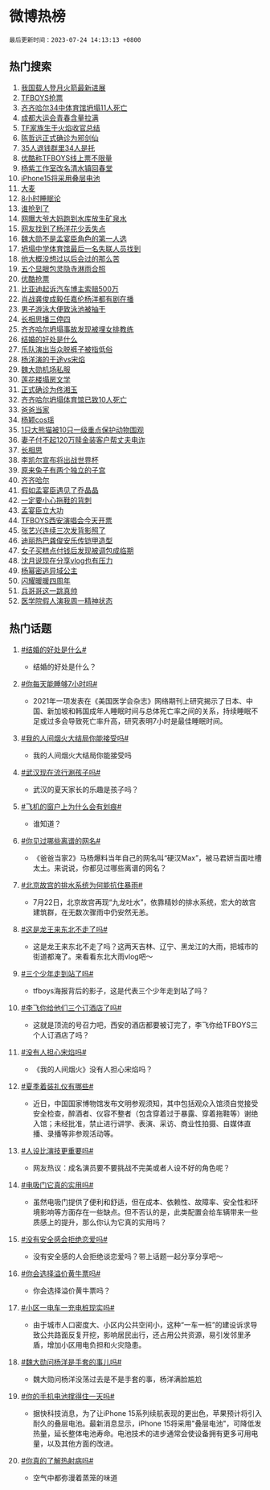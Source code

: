 # 微博热榜

`最后更新时间：2023-07-24 14:13:13 +0800`

## 热门搜索

1. [我国载人登月火箭最新进展](https://m.weibo.cn/search?containerid=100103type%3D1%26t%3D10%26q%3D%23%E6%88%91%E5%9B%BD%E8%BD%BD%E4%BA%BA%E7%99%BB%E6%9C%88%E7%81%AB%E7%AE%AD%E6%9C%80%E6%96%B0%E8%BF%9B%E5%B1%95%23&stream_entry_id=51&isnewpage=1&extparam=seat%3D1%26dgr%3D0%26c_type%3D51%26filter_type%3Drealtimehot%26pos%3D0%26cate%3D10103%26stream_entry_id%3D51%26display_time%3D1690179192%26pre_seqid%3D1690179192107032667117&luicode=10000011&lfid=106003type%253D25%2526t%253D3%2526disable_hot%253D1%2526filter_type%253Drealtimehot)
1. [TFBOYS抢票](https://m.weibo.cn/search?containerid=100103type%3D1%26t%3D10%26q%3DTFBOYS%E6%8A%A2%E7%A5%A8&stream_entry_id=31&isnewpage=1&extparam=seat%3D1%26stream_entry_id%3D31%26filter_type%3Drealtimehot%26pos%3D0%26realpos%3D1%26lcate%3D5001%26c_type%3D31%26q%3DTFBOYS%25E6%258A%25A2%25E7%25A5%25A8%26flag%3D4%26cate%3D5001%26band_rank%3D1%26dgr%3D0%26display_time%3D1690179192%26pre_seqid%3D1690179192107032667117&luicode=10000011&lfid=106003type%253D25%2526t%253D3%2526disable_hot%253D1%2526filter_type%253Drealtimehot)
1. [齐齐哈尔34中体育馆坍塌11人死亡](https://m.weibo.cn/search?containerid=100103type%3D1%26t%3D10%26q%3D%23%E9%BD%90%E9%BD%90%E5%93%88%E5%B0%9434%E4%B8%AD%E4%BD%93%E8%82%B2%E9%A6%86%E5%9D%8D%E5%A1%8C11%E4%BA%BA%E6%AD%BB%E4%BA%A1%23&stream_entry_id=31&isnewpage=1&extparam=seat%3D1%26stream_entry_id%3D31%26filter_type%3Drealtimehot%26pos%3D1%26realpos%3D2%26lcate%3D5001%26c_type%3D31%26q%3D%2523%25E9%25BD%2590%25E9%25BD%2590%25E5%2593%2588%25E5%25B0%259434%25E4%25B8%25AD%25E4%25BD%2593%25E8%2582%25B2%25E9%25A6%2586%25E5%259D%258D%25E5%25A1%258C11%25E4%25BA%25BA%25E6%25AD%25BB%25E4%25BA%25A1%2523%26flag%3D16%26cate%3D5001%26band_rank%3D2%26dgr%3D0%26display_time%3D1690179192%26pre_seqid%3D1690179192107032667117&luicode=10000011&lfid=106003type%253D25%2526t%253D3%2526disable_hot%253D1%2526filter_type%253Drealtimehot)
1. [成都大运会青春含量拉满](https://m.weibo.cn/search?containerid=100103type%3D1%26t%3D10%26q%3D%23%E6%88%90%E9%83%BD%E5%A4%A7%E8%BF%90%E4%BC%9A%E9%9D%92%E6%98%A5%E5%90%AB%E9%87%8F%E6%8B%89%E6%BB%A1%23&stream_entry_id=31&isnewpage=1&extparam=seat%3D1%26stream_entry_id%3D31%26filter_type%3Drealtimehot%26pos%3D2%26realpos%3D3%26lcate%3D5001%26c_type%3D31%26q%3D%2523%25E6%2588%2590%25E9%2583%25BD%25E5%25A4%25A7%25E8%25BF%2590%25E4%25BC%259A%25E9%259D%2592%25E6%2598%25A5%25E5%2590%25AB%25E9%2587%258F%25E6%258B%2589%25E6%25BB%25A1%2523%26flag%3D0%26cate%3D5001%26band_rank%3D3%26dgr%3D0%26display_time%3D1690179192%26pre_seqid%3D1690179192107032667117&luicode=10000011&lfid=106003type%253D25%2526t%253D3%2526disable_hot%253D1%2526filter_type%253Drealtimehot)
1. [TF家族生于火焰收官总结](https://m.weibo.cn/search?containerid=100103type%3D1%26t%3D10%26q%3D%23TF%E5%AE%B6%E6%97%8F%E7%94%9F%E4%BA%8E%E7%81%AB%E7%84%B0%E6%94%B6%E5%AE%98%E6%80%BB%E7%BB%93%23&stream_entry_id=31&isnewpage=1&extparam=seat%3D1%26is_ad_pos%3D1%26stream_entry_id%3D31%26filter_type%3Drealtimehot%26pos%3D3%26lcate%3D5001%26c_type%3D31%26q%3D%2523TF%25E5%25AE%25B6%25E6%2597%258F%25E7%2594%259F%25E4%25BA%258E%25E7%2581%25AB%25E7%2584%25B0%25E6%2594%25B6%25E5%25AE%2598%25E6%2580%25BB%25E7%25BB%2593%2523%26dgr%3D0%26cate%3D5001%26band_rank%3D4%26adid%3D197151%26display_time%3D1690179192%26pre_seqid%3D1690179192107032667117&luicode=10000011&lfid=106003type%253D25%2526t%253D3%2526disable_hot%253D1%2526filter_type%253Drealtimehot)
1. [陈哲远正式确诊为邪剑仙](https://m.weibo.cn/search?containerid=100103type%3D1%26t%3D10%26q%3D%23%E9%99%88%E5%93%B2%E8%BF%9C%E6%AD%A3%E5%BC%8F%E7%A1%AE%E8%AF%8A%E4%B8%BA%E9%82%AA%E5%89%91%E4%BB%99%23&stream_entry_id=31&isnewpage=1&extparam=seat%3D1%26stream_entry_id%3D31%26filter_type%3Drealtimehot%26pos%3D4%26realpos%3D4%26lcate%3D5001%26c_type%3D31%26q%3D%2523%25E9%2599%2588%25E5%2593%25B2%25E8%25BF%259C%25E6%25AD%25A3%25E5%25BC%258F%25E7%25A1%25AE%25E8%25AF%258A%25E4%25B8%25BA%25E9%2582%25AA%25E5%2589%2591%25E4%25BB%2599%2523%26flag%3D1%26cate%3D5001%26band_rank%3D4%26dgr%3D0%26display_time%3D1690179192%26pre_seqid%3D1690179192107032667117&luicode=10000011&lfid=106003type%253D25%2526t%253D3%2526disable_hot%253D1%2526filter_type%253Drealtimehot)
1. [35人退钱群里34人是托](https://m.weibo.cn/search?containerid=100103type%3D1%26t%3D10%26q%3D%2335%E4%BA%BA%E9%80%80%E9%92%B1%E7%BE%A4%E9%87%8C34%E4%BA%BA%E6%98%AF%E6%89%98%23&stream_entry_id=31&isnewpage=1&extparam=seat%3D1%26stream_entry_id%3D31%26filter_type%3Drealtimehot%26pos%3D5%26realpos%3D5%26lcate%3D5001%26c_type%3D31%26q%3D%252335%25E4%25BA%25BA%25E9%2580%2580%25E9%2592%25B1%25E7%25BE%25A4%25E9%2587%258C34%25E4%25BA%25BA%25E6%2598%25AF%25E6%2589%2598%2523%26flag%3D2%26cate%3D5001%26band_rank%3D5%26dgr%3D0%26display_time%3D1690179192%26pre_seqid%3D1690179192107032667117&luicode=10000011&lfid=106003type%253D25%2526t%253D3%2526disable_hot%253D1%2526filter_type%253Drealtimehot)
1. [优酷称TFBOYS线上票不限量](https://m.weibo.cn/search?containerid=100103type%3D1%26t%3D10%26q%3D%23%E4%BC%98%E9%85%B7%E7%A7%B0TFBOYS%E7%BA%BF%E4%B8%8A%E7%A5%A8%E4%B8%8D%E9%99%90%E9%87%8F%23&stream_entry_id=31&isnewpage=1&extparam=seat%3D1%26stream_entry_id%3D31%26filter_type%3Drealtimehot%26pos%3D6%26realpos%3D6%26lcate%3D5001%26c_type%3D31%26q%3D%2523%25E4%25BC%2598%25E9%2585%25B7%25E7%25A7%25B0TFBOYS%25E7%25BA%25BF%25E4%25B8%258A%25E7%25A5%25A8%25E4%25B8%258D%25E9%2599%2590%25E9%2587%258F%2523%26flag%3D2%26cate%3D5001%26band_rank%3D6%26dgr%3D0%26display_time%3D1690179192%26pre_seqid%3D1690179192107032667117&luicode=10000011&lfid=106003type%253D25%2526t%253D3%2526disable_hot%253D1%2526filter_type%253Drealtimehot)
1. [杨紫工作室改名清水镇回春堂](https://m.weibo.cn/search?containerid=100103type%3D1%26t%3D10%26q%3D%23%E6%9D%A8%E7%B4%AB%E5%B7%A5%E4%BD%9C%E5%AE%A4%E6%94%B9%E5%90%8D%E6%B8%85%E6%B0%B4%E9%95%87%E5%9B%9E%E6%98%A5%E5%A0%82%23&stream_entry_id=31&isnewpage=1&extparam=seat%3D1%26stream_entry_id%3D31%26filter_type%3Drealtimehot%26pos%3D7%26realpos%3D7%26lcate%3D5001%26c_type%3D31%26q%3D%2523%25E6%259D%25A8%25E7%25B4%25AB%25E5%25B7%25A5%25E4%25BD%259C%25E5%25AE%25A4%25E6%2594%25B9%25E5%2590%258D%25E6%25B8%2585%25E6%25B0%25B4%25E9%2595%2587%25E5%259B%259E%25E6%2598%25A5%25E5%25A0%2582%2523%26flag%3D0%26cate%3D5001%26band_rank%3D7%26dgr%3D0%26display_time%3D1690179192%26pre_seqid%3D1690179192107032667117&luicode=10000011&lfid=106003type%253D25%2526t%253D3%2526disable_hot%253D1%2526filter_type%253Drealtimehot)
1. [iPhone15将采用叠层电池](https://m.weibo.cn/search?containerid=100103type%3D1%26t%3D10%26q%3D%23iPhone15%E5%B0%86%E9%87%87%E7%94%A8%E5%8F%A0%E5%B1%82%E7%94%B5%E6%B1%A0%23&stream_entry_id=31&isnewpage=1&extparam=seat%3D1%26stream_entry_id%3D31%26filter_type%3Drealtimehot%26pos%3D8%26realpos%3D8%26lcate%3D5001%26c_type%3D31%26q%3D%2523iPhone15%25E5%25B0%2586%25E9%2587%2587%25E7%2594%25A8%25E5%258F%25A0%25E5%25B1%2582%25E7%2594%25B5%25E6%25B1%25A0%2523%26flag%3D1%26cate%3D5001%26band_rank%3D8%26dgr%3D0%26display_time%3D1690179192%26pre_seqid%3D1690179192107032667117&luicode=10000011&lfid=106003type%253D25%2526t%253D3%2526disable_hot%253D1%2526filter_type%253Drealtimehot)
1. [大麦](https://m.weibo.cn/search?containerid=100103type%3D1%26t%3D10%26q%3D%E5%A4%A7%E9%BA%A6&stream_entry_id=31&isnewpage=1&extparam=seat%3D1%26stream_entry_id%3D31%26filter_type%3Drealtimehot%26pos%3D9%26realpos%3D9%26lcate%3D5001%26c_type%3D31%26q%3D%25E5%25A4%25A7%25E9%25BA%25A6%26flag%3D1%26cate%3D5001%26band_rank%3D9%26dgr%3D0%26display_time%3D1690179192%26pre_seqid%3D1690179192107032667117&luicode=10000011&lfid=106003type%253D25%2526t%253D3%2526disable_hot%253D1%2526filter_type%253Drealtimehot)
1. [8小时睡眠论](https://m.weibo.cn/search?containerid=100103type%3D1%26t%3D10%26q%3D8%E5%B0%8F%E6%97%B6%E7%9D%A1%E7%9C%A0%E8%AE%BA&stream_entry_id=31&isnewpage=1&extparam=seat%3D1%26stream_entry_id%3D31%26filter_type%3Drealtimehot%26pos%3D10%26realpos%3D10%26lcate%3D5001%26c_type%3D31%26q%3D8%25E5%25B0%258F%25E6%2597%25B6%25E7%259D%25A1%25E7%259C%25A0%25E8%25AE%25BA%26flag%3D0%26cate%3D5001%26band_rank%3D10%26dgr%3D0%26display_time%3D1690179192%26pre_seqid%3D1690179192107032667117&luicode=10000011&lfid=106003type%253D25%2526t%253D3%2526disable_hot%253D1%2526filter_type%253Drealtimehot)
1. [谁抢到了](https://m.weibo.cn/search?containerid=100103type%3D1%26t%3D10%26q%3D%E8%B0%81%E6%8A%A2%E5%88%B0%E4%BA%86&stream_entry_id=31&isnewpage=1&extparam=seat%3D1%26stream_entry_id%3D31%26filter_type%3Drealtimehot%26pos%3D11%26realpos%3D11%26lcate%3D5001%26c_type%3D31%26q%3D%25E8%25B0%2581%25E6%258A%25A2%25E5%2588%25B0%25E4%25BA%2586%26flag%3D1%26cate%3D5001%26band_rank%3D11%26dgr%3D0%26display_time%3D1690179192%26pre_seqid%3D1690179192107032667117&luicode=10000011&lfid=106003type%253D25%2526t%253D3%2526disable_hot%253D1%2526filter_type%253Drealtimehot)
1. [网曝大爷大妈跑到水库放生矿泉水](https://m.weibo.cn/search?containerid=100103type%3D1%26t%3D10%26q%3D%23%E7%BD%91%E6%9B%9D%E5%A4%A7%E7%88%B7%E5%A4%A7%E5%A6%88%E8%B7%91%E5%88%B0%E6%B0%B4%E5%BA%93%E6%94%BE%E7%94%9F%E7%9F%BF%E6%B3%89%E6%B0%B4%23&stream_entry_id=31&isnewpage=1&extparam=seat%3D1%26stream_entry_id%3D31%26filter_type%3Drealtimehot%26pos%3D12%26realpos%3D12%26lcate%3D5001%26c_type%3D31%26q%3D%2523%25E7%25BD%2591%25E6%259B%259D%25E5%25A4%25A7%25E7%2588%25B7%25E5%25A4%25A7%25E5%25A6%2588%25E8%25B7%2591%25E5%2588%25B0%25E6%25B0%25B4%25E5%25BA%2593%25E6%2594%25BE%25E7%2594%259F%25E7%259F%25BF%25E6%25B3%2589%25E6%25B0%25B4%2523%26flag%3D2%26cate%3D5001%26band_rank%3D12%26dgr%3D0%26display_time%3D1690179192%26pre_seqid%3D1690179192107032667117&luicode=10000011&lfid=106003type%253D25%2526t%253D3%2526disable_hot%253D1%2526filter_type%253Drealtimehot)
1. [网友找到了杨洋花少丢失点](https://m.weibo.cn/search?containerid=100103type%3D1%26t%3D10%26q%3D%23%E7%BD%91%E5%8F%8B%E6%89%BE%E5%88%B0%E4%BA%86%E6%9D%A8%E6%B4%8B%E8%8A%B1%E5%B0%91%E4%B8%A2%E5%A4%B1%E7%82%B9%23&stream_entry_id=31&isnewpage=1&extparam=seat%3D1%26stream_entry_id%3D31%26filter_type%3Drealtimehot%26pos%3D13%26realpos%3D13%26lcate%3D5001%26c_type%3D31%26q%3D%2523%25E7%25BD%2591%25E5%258F%258B%25E6%2589%25BE%25E5%2588%25B0%25E4%25BA%2586%25E6%259D%25A8%25E6%25B4%258B%25E8%258A%25B1%25E5%25B0%2591%25E4%25B8%25A2%25E5%25A4%25B1%25E7%2582%25B9%2523%26flag%3D1%26cate%3D5001%26band_rank%3D13%26dgr%3D0%26display_time%3D1690179192%26pre_seqid%3D1690179192107032667117&luicode=10000011&lfid=106003type%253D25%2526t%253D3%2526disable_hot%253D1%2526filter_type%253Drealtimehot)
1. [魏大勋不是孟宴臣角色的第一人选](https://m.weibo.cn/search?containerid=100103type%3D1%26t%3D10%26q%3D%23%E9%AD%8F%E5%A4%A7%E5%8B%8B%E4%B8%8D%E6%98%AF%E5%AD%9F%E5%AE%B4%E8%87%A3%E8%A7%92%E8%89%B2%E7%9A%84%E7%AC%AC%E4%B8%80%E4%BA%BA%E9%80%89%23&stream_entry_id=31&isnewpage=1&extparam=seat%3D1%26stream_entry_id%3D31%26filter_type%3Drealtimehot%26pos%3D14%26realpos%3D14%26lcate%3D5001%26c_type%3D31%26q%3D%2523%25E9%25AD%258F%25E5%25A4%25A7%25E5%258B%258B%25E4%25B8%258D%25E6%2598%25AF%25E5%25AD%259F%25E5%25AE%25B4%25E8%2587%25A3%25E8%25A7%2592%25E8%2589%25B2%25E7%259A%2584%25E7%25AC%25AC%25E4%25B8%2580%25E4%25BA%25BA%25E9%2580%2589%2523%26flag%3D0%26cate%3D5001%26band_rank%3D14%26dgr%3D0%26display_time%3D1690179192%26pre_seqid%3D1690179192107032667117&luicode=10000011&lfid=106003type%253D25%2526t%253D3%2526disable_hot%253D1%2526filter_type%253Drealtimehot)
1. [坍塌中学体育馆最后一名失联人员找到](https://m.weibo.cn/search?containerid=100103type%3D1%26t%3D10%26q%3D%23%E5%9D%8D%E5%A1%8C%E4%B8%AD%E5%AD%A6%E4%BD%93%E8%82%B2%E9%A6%86%E6%9C%80%E5%90%8E%E4%B8%80%E5%90%8D%E5%A4%B1%E8%81%94%E4%BA%BA%E5%91%98%E6%89%BE%E5%88%B0%23&stream_entry_id=31&isnewpage=1&extparam=seat%3D1%26stream_entry_id%3D31%26filter_type%3Drealtimehot%26pos%3D15%26realpos%3D15%26lcate%3D5001%26c_type%3D31%26q%3D%2523%25E5%259D%258D%25E5%25A1%258C%25E4%25B8%25AD%25E5%25AD%25A6%25E4%25BD%2593%25E8%2582%25B2%25E9%25A6%2586%25E6%259C%2580%25E5%2590%258E%25E4%25B8%2580%25E5%2590%258D%25E5%25A4%25B1%25E8%2581%2594%25E4%25BA%25BA%25E5%2591%2598%25E6%2589%25BE%25E5%2588%25B0%2523%26flag%3D0%26cate%3D5001%26band_rank%3D15%26dgr%3D0%26display_time%3D1690179192%26pre_seqid%3D1690179192107032667117&luicode=10000011&lfid=106003type%253D25%2526t%253D3%2526disable_hot%253D1%2526filter_type%253Drealtimehot)
1. [他大概没想过以后会过的那么苦](https://m.weibo.cn/search?containerid=100103type%3D1%26t%3D10%26q%3D%E4%BB%96%E5%A4%A7%E6%A6%82%E6%B2%A1%E6%83%B3%E8%BF%87%E4%BB%A5%E5%90%8E%E4%BC%9A%E8%BF%87%E7%9A%84%E9%82%A3%E4%B9%88%E8%8B%A6&stream_entry_id=31&isnewpage=1&extparam=seat%3D1%26stream_entry_id%3D31%26filter_type%3Drealtimehot%26pos%3D16%26realpos%3D16%26lcate%3D5001%26c_type%3D31%26q%3D%25E4%25BB%2596%25E5%25A4%25A7%25E6%25A6%2582%25E6%25B2%25A1%25E6%2583%25B3%25E8%25BF%2587%25E4%25BB%25A5%25E5%2590%258E%25E4%25BC%259A%25E8%25BF%2587%25E7%259A%2584%25E9%2582%25A3%25E4%25B9%2588%25E8%258B%25A6%26flag%3D0%26cate%3D5001%26band_rank%3D16%26dgr%3D0%26display_time%3D1690179192%26pre_seqid%3D1690179192107032667117&luicode=10000011&lfid=106003type%253D25%2526t%253D3%2526disable_hot%253D1%2526filter_type%253Drealtimehot)
1. [五个显眼包灵隐寺淋雨合照](https://m.weibo.cn/search?containerid=100103type%3D1%26t%3D10%26q%3D%23%E4%BA%94%E4%B8%AA%E6%98%BE%E7%9C%BC%E5%8C%85%E7%81%B5%E9%9A%90%E5%AF%BA%E6%B7%8B%E9%9B%A8%E5%90%88%E7%85%A7%23&stream_entry_id=31&isnewpage=1&extparam=seat%3D1%26stream_entry_id%3D31%26filter_type%3Drealtimehot%26pos%3D17%26realpos%3D17%26lcate%3D5001%26c_type%3D31%26q%3D%2523%25E4%25BA%2594%25E4%25B8%25AA%25E6%2598%25BE%25E7%259C%25BC%25E5%258C%2585%25E7%2581%25B5%25E9%259A%2590%25E5%25AF%25BA%25E6%25B7%258B%25E9%259B%25A8%25E5%2590%2588%25E7%2585%25A7%2523%26flag%3D32768%26cate%3D5001%26band_rank%3D17%26dgr%3D0%26display_time%3D1690179192%26pre_seqid%3D1690179192107032667117&luicode=10000011&lfid=106003type%253D25%2526t%253D3%2526disable_hot%253D1%2526filter_type%253Drealtimehot)
1. [优酷抢票](https://m.weibo.cn/search?containerid=100103type%3D1%26t%3D10%26q%3D%E4%BC%98%E9%85%B7%E6%8A%A2%E7%A5%A8&stream_entry_id=31&isnewpage=1&extparam=seat%3D1%26stream_entry_id%3D31%26filter_type%3Drealtimehot%26pos%3D18%26realpos%3D18%26lcate%3D5001%26c_type%3D31%26q%3D%25E4%25BC%2598%25E9%2585%25B7%25E6%258A%25A2%25E7%25A5%25A8%26flag%3D0%26cate%3D5001%26band_rank%3D18%26dgr%3D0%26display_time%3D1690179192%26pre_seqid%3D1690179192107032667117&luicode=10000011&lfid=106003type%253D25%2526t%253D3%2526disable_hot%253D1%2526filter_type%253Drealtimehot)
1. [比亚迪起诉汽车博主索赔500万](https://m.weibo.cn/search?containerid=100103type%3D1%26t%3D10%26q%3D%23%E6%AF%94%E4%BA%9A%E8%BF%AA%E8%B5%B7%E8%AF%89%E6%B1%BD%E8%BD%A6%E5%8D%9A%E4%B8%BB%E7%B4%A2%E8%B5%94500%E4%B8%87%23&stream_entry_id=31&isnewpage=1&extparam=seat%3D1%26stream_entry_id%3D31%26filter_type%3Drealtimehot%26pos%3D19%26realpos%3D19%26lcate%3D5001%26c_type%3D31%26q%3D%2523%25E6%25AF%2594%25E4%25BA%259A%25E8%25BF%25AA%25E8%25B5%25B7%25E8%25AF%2589%25E6%25B1%25BD%25E8%25BD%25A6%25E5%258D%259A%25E4%25B8%25BB%25E7%25B4%25A2%25E8%25B5%2594500%25E4%25B8%2587%2523%26flag%3D1%26cate%3D5001%26band_rank%3D19%26dgr%3D0%26display_time%3D1690179192%26pre_seqid%3D1690179192107032667117&luicode=10000011&lfid=106003type%253D25%2526t%253D3%2526disable_hot%253D1%2526filter_type%253Drealtimehot)
1. [肖战龚俊成毅任嘉伦杨洋都有剧在播](https://m.weibo.cn/search?containerid=100103type%3D1%26t%3D10%26q%3D%23%E8%82%96%E6%88%98%E9%BE%9A%E4%BF%8A%E6%88%90%E6%AF%85%E4%BB%BB%E5%98%89%E4%BC%A6%E6%9D%A8%E6%B4%8B%E9%83%BD%E6%9C%89%E5%89%A7%E5%9C%A8%E6%92%AD%23&stream_entry_id=31&isnewpage=1&extparam=seat%3D1%26stream_entry_id%3D31%26filter_type%3Drealtimehot%26pos%3D20%26realpos%3D20%26lcate%3D5001%26c_type%3D31%26q%3D%2523%25E8%2582%2596%25E6%2588%2598%25E9%25BE%259A%25E4%25BF%258A%25E6%2588%2590%25E6%25AF%2585%25E4%25BB%25BB%25E5%2598%2589%25E4%25BC%25A6%25E6%259D%25A8%25E6%25B4%258B%25E9%2583%25BD%25E6%259C%2589%25E5%2589%25A7%25E5%259C%25A8%25E6%2592%25AD%2523%26flag%3D1%26cate%3D5001%26band_rank%3D20%26dgr%3D0%26display_time%3D1690179192%26pre_seqid%3D1690179192107032667117&luicode=10000011&lfid=106003type%253D25%2526t%253D3%2526disable_hot%253D1%2526filter_type%253Drealtimehot)
1. [男子游泳大便致泳池被抽干](https://m.weibo.cn/search?containerid=100103type%3D1%26t%3D10%26q%3D%23%E7%94%B7%E5%AD%90%E6%B8%B8%E6%B3%B3%E5%A4%A7%E4%BE%BF%E8%87%B4%E6%B3%B3%E6%B1%A0%E8%A2%AB%E6%8A%BD%E5%B9%B2%23&stream_entry_id=31&isnewpage=1&extparam=seat%3D1%26stream_entry_id%3D31%26filter_type%3Drealtimehot%26pos%3D21%26realpos%3D21%26lcate%3D5001%26c_type%3D31%26q%3D%2523%25E7%2594%25B7%25E5%25AD%2590%25E6%25B8%25B8%25E6%25B3%25B3%25E5%25A4%25A7%25E4%25BE%25BF%25E8%2587%25B4%25E6%25B3%25B3%25E6%25B1%25A0%25E8%25A2%25AB%25E6%258A%25BD%25E5%25B9%25B2%2523%26flag%3D1%26cate%3D5001%26band_rank%3D21%26dgr%3D0%26display_time%3D1690179192%26pre_seqid%3D1690179192107032667117&luicode=10000011&lfid=106003type%253D25%2526t%253D3%2526disable_hot%253D1%2526filter_type%253Drealtimehot)
1. [长相思播三停四](https://m.weibo.cn/search?containerid=100103type%3D1%26t%3D10%26q%3D%23%E9%95%BF%E7%9B%B8%E6%80%9D%E6%92%AD%E4%B8%89%E5%81%9C%E5%9B%9B%23&stream_entry_id=31&isnewpage=1&extparam=seat%3D1%26stream_entry_id%3D31%26filter_type%3Drealtimehot%26pos%3D22%26realpos%3D22%26lcate%3D5001%26c_type%3D31%26q%3D%2523%25E9%2595%25BF%25E7%259B%25B8%25E6%2580%259D%25E6%2592%25AD%25E4%25B8%2589%25E5%2581%259C%25E5%259B%259B%2523%26flag%3D1%26cate%3D5001%26band_rank%3D22%26dgr%3D0%26display_time%3D1690179192%26pre_seqid%3D1690179192107032667117&luicode=10000011&lfid=106003type%253D25%2526t%253D3%2526disable_hot%253D1%2526filter_type%253Drealtimehot)
1. [齐齐哈尔坍塌事故发现被埋女排教练](https://m.weibo.cn/search?containerid=100103type%3D1%26t%3D10%26q%3D%23%E9%BD%90%E9%BD%90%E5%93%88%E5%B0%94%E5%9D%8D%E5%A1%8C%E4%BA%8B%E6%95%85%E5%8F%91%E7%8E%B0%E8%A2%AB%E5%9F%8B%E5%A5%B3%E6%8E%92%E6%95%99%E7%BB%83%23&stream_entry_id=31&isnewpage=1&extparam=seat%3D1%26stream_entry_id%3D31%26filter_type%3Drealtimehot%26pos%3D23%26realpos%3D23%26lcate%3D5001%26c_type%3D31%26q%3D%2523%25E9%25BD%2590%25E9%25BD%2590%25E5%2593%2588%25E5%25B0%2594%25E5%259D%258D%25E5%25A1%258C%25E4%25BA%258B%25E6%2595%2585%25E5%258F%2591%25E7%258E%25B0%25E8%25A2%25AB%25E5%259F%258B%25E5%25A5%25B3%25E6%258E%2592%25E6%2595%2599%25E7%25BB%2583%2523%26flag%3D0%26cate%3D5001%26band_rank%3D23%26dgr%3D0%26display_time%3D1690179192%26pre_seqid%3D1690179192107032667117&luicode=10000011&lfid=106003type%253D25%2526t%253D3%2526disable_hot%253D1%2526filter_type%253Drealtimehot)
1. [结婚的好处是什么](https://m.weibo.cn/search?containerid=100103type%3D1%26t%3D10%26q%3D%23%E7%BB%93%E5%A9%9A%E7%9A%84%E5%A5%BD%E5%A4%84%E6%98%AF%E4%BB%80%E4%B9%88%23&stream_entry_id=31&isnewpage=1&extparam=seat%3D1%26stream_entry_id%3D31%26filter_type%3Drealtimehot%26pos%3D24%26realpos%3D24%26lcate%3D5001%26c_type%3D31%26q%3D%2523%25E7%25BB%2593%25E5%25A9%259A%25E7%259A%2584%25E5%25A5%25BD%25E5%25A4%2584%25E6%2598%25AF%25E4%25BB%2580%25E4%25B9%2588%2523%26flag%3D1%26cate%3D5001%26band_rank%3D24%26dgr%3D0%26display_time%3D1690179192%26pre_seqid%3D1690179192107032667117&luicode=10000011&lfid=106003type%253D25%2526t%253D3%2526disable_hot%253D1%2526filter_type%253Drealtimehot)
1. [乐队演出当众脱裤子被指低俗](https://m.weibo.cn/search?containerid=100103type%3D1%26t%3D10%26q%3D%23%E4%B9%90%E9%98%9F%E6%BC%94%E5%87%BA%E5%BD%93%E4%BC%97%E8%84%B1%E8%A3%A4%E5%AD%90%E8%A2%AB%E6%8C%87%E4%BD%8E%E4%BF%97%23&stream_entry_id=31&isnewpage=1&extparam=seat%3D1%26stream_entry_id%3D31%26filter_type%3Drealtimehot%26pos%3D25%26realpos%3D25%26lcate%3D5001%26c_type%3D31%26q%3D%2523%25E4%25B9%2590%25E9%2598%259F%25E6%25BC%2594%25E5%2587%25BA%25E5%25BD%2593%25E4%25BC%2597%25E8%2584%25B1%25E8%25A3%25A4%25E5%25AD%2590%25E8%25A2%25AB%25E6%258C%2587%25E4%25BD%258E%25E4%25BF%2597%2523%26flag%3D1%26cate%3D5001%26band_rank%3D25%26dgr%3D0%26display_time%3D1690179192%26pre_seqid%3D1690179192107032667117&luicode=10000011&lfid=106003type%253D25%2526t%253D3%2526disable_hot%253D1%2526filter_type%253Drealtimehot)
1. [杨洋演的于途vs宋焰](https://m.weibo.cn/search?containerid=100103type%3D1%26t%3D10%26q%3D%23%E6%9D%A8%E6%B4%8B%E6%BC%94%E7%9A%84%E4%BA%8E%E9%80%94vs%E5%AE%8B%E7%84%B0%23&stream_entry_id=31&isnewpage=1&extparam=seat%3D1%26stream_entry_id%3D31%26filter_type%3Drealtimehot%26pos%3D26%26realpos%3D26%26lcate%3D5001%26c_type%3D31%26q%3D%2523%25E6%259D%25A8%25E6%25B4%258B%25E6%25BC%2594%25E7%259A%2584%25E4%25BA%258E%25E9%2580%2594vs%25E5%25AE%258B%25E7%2584%25B0%2523%26flag%3D0%26cate%3D5001%26band_rank%3D26%26dgr%3D0%26display_time%3D1690179192%26pre_seqid%3D1690179192107032667117&luicode=10000011&lfid=106003type%253D25%2526t%253D3%2526disable_hot%253D1%2526filter_type%253Drealtimehot)
1. [魏大勋机场私服](https://m.weibo.cn/search?containerid=100103type%3D1%26t%3D10%26q%3D%23%E9%AD%8F%E5%A4%A7%E5%8B%8B%E6%9C%BA%E5%9C%BA%E7%A7%81%E6%9C%8D%23&stream_entry_id=31&isnewpage=1&extparam=seat%3D1%26stream_entry_id%3D31%26filter_type%3Drealtimehot%26pos%3D27%26realpos%3D27%26lcate%3D5001%26c_type%3D31%26q%3D%2523%25E9%25AD%258F%25E5%25A4%25A7%25E5%258B%258B%25E6%259C%25BA%25E5%259C%25BA%25E7%25A7%2581%25E6%259C%258D%2523%26flag%3D1%26cate%3D5001%26band_rank%3D27%26dgr%3D0%26display_time%3D1690179192%26pre_seqid%3D1690179192107032667117&luicode=10000011&lfid=106003type%253D25%2526t%253D3%2526disable_hot%253D1%2526filter_type%253Drealtimehot)
1. [莲花楼塌房文学](https://m.weibo.cn/search?containerid=100103type%3D1%26t%3D10%26q%3D%23%E8%8E%B2%E8%8A%B1%E6%A5%BC%E5%A1%8C%E6%88%BF%E6%96%87%E5%AD%A6%23&stream_entry_id=31&isnewpage=1&extparam=seat%3D1%26stream_entry_id%3D31%26filter_type%3Drealtimehot%26pos%3D28%26realpos%3D28%26lcate%3D5001%26c_type%3D31%26q%3D%2523%25E8%258E%25B2%25E8%258A%25B1%25E6%25A5%25BC%25E5%25A1%258C%25E6%2588%25BF%25E6%2596%2587%25E5%25AD%25A6%2523%26flag%3D0%26cate%3D5001%26band_rank%3D28%26dgr%3D0%26display_time%3D1690179192%26pre_seqid%3D1690179192107032667117&luicode=10000011&lfid=106003type%253D25%2526t%253D3%2526disable_hot%253D1%2526filter_type%253Drealtimehot)
1. [正式确诊为佟湘玉](https://m.weibo.cn/search?containerid=100103type%3D1%26t%3D10%26q%3D%23%E6%AD%A3%E5%BC%8F%E7%A1%AE%E8%AF%8A%E4%B8%BA%E4%BD%9F%E6%B9%98%E7%8E%89%23&stream_entry_id=31&isnewpage=1&extparam=seat%3D1%26stream_entry_id%3D31%26filter_type%3Drealtimehot%26pos%3D29%26realpos%3D29%26lcate%3D5001%26c_type%3D31%26q%3D%2523%25E6%25AD%25A3%25E5%25BC%258F%25E7%25A1%25AE%25E8%25AF%258A%25E4%25B8%25BA%25E4%25BD%259F%25E6%25B9%2598%25E7%258E%2589%2523%26flag%3D0%26cate%3D5001%26band_rank%3D29%26dgr%3D0%26display_time%3D1690179192%26pre_seqid%3D1690179192107032667117&luicode=10000011&lfid=106003type%253D25%2526t%253D3%2526disable_hot%253D1%2526filter_type%253Drealtimehot)
1. [齐齐哈尔坍塌体育馆已致10人死亡](https://m.weibo.cn/search?containerid=100103type%3D1%26t%3D10%26q%3D%23%E9%BD%90%E9%BD%90%E5%93%88%E5%B0%94%E5%9D%8D%E5%A1%8C%E4%BD%93%E8%82%B2%E9%A6%86%E5%B7%B2%E8%87%B410%E4%BA%BA%E6%AD%BB%E4%BA%A1%23&stream_entry_id=31&isnewpage=1&extparam=seat%3D1%26stream_entry_id%3D31%26filter_type%3Drealtimehot%26pos%3D30%26realpos%3D30%26lcate%3D5001%26c_type%3D31%26q%3D%2523%25E9%25BD%2590%25E9%25BD%2590%25E5%2593%2588%25E5%25B0%2594%25E5%259D%258D%25E5%25A1%258C%25E4%25BD%2593%25E8%2582%25B2%25E9%25A6%2586%25E5%25B7%25B2%25E8%2587%25B410%25E4%25BA%25BA%25E6%25AD%25BB%25E4%25BA%25A1%2523%26flag%3D0%26cate%3D5001%26band_rank%3D30%26dgr%3D0%26display_time%3D1690179192%26pre_seqid%3D1690179192107032667117&luicode=10000011&lfid=106003type%253D25%2526t%253D3%2526disable_hot%253D1%2526filter_type%253Drealtimehot)
1. [爸爸当家](https://m.weibo.cn/search?containerid=100103type%3D1%26t%3D10%26q%3D%E7%88%B8%E7%88%B8%E5%BD%93%E5%AE%B6&stream_entry_id=31&isnewpage=1&extparam=seat%3D1%26stream_entry_id%3D31%26filter_type%3Drealtimehot%26pos%3D31%26realpos%3D31%26lcate%3D5001%26c_type%3D31%26q%3D%25E7%2588%25B8%25E7%2588%25B8%25E5%25BD%2593%25E5%25AE%25B6%26flag%3D1%26cate%3D5001%26band_rank%3D31%26dgr%3D0%26display_time%3D1690179192%26pre_seqid%3D1690179192107032667117&luicode=10000011&lfid=106003type%253D25%2526t%253D3%2526disable_hot%253D1%2526filter_type%253Drealtimehot)
1. [杨颖cos瑶](https://m.weibo.cn/search?containerid=100103type%3D1%26t%3D10%26q%3D%23%E6%9D%A8%E9%A2%96cos%E7%91%B6%23&stream_entry_id=31&isnewpage=1&extparam=seat%3D1%26stream_entry_id%3D31%26filter_type%3Drealtimehot%26pos%3D32%26realpos%3D32%26lcate%3D5001%26c_type%3D31%26q%3D%2523%25E6%259D%25A8%25E9%25A2%2596cos%25E7%2591%25B6%2523%26flag%3D1%26cate%3D5001%26band_rank%3D32%26dgr%3D0%26display_time%3D1690179192%26pre_seqid%3D1690179192107032667117&luicode=10000011&lfid=106003type%253D25%2526t%253D3%2526disable_hot%253D1%2526filter_type%253Drealtimehot)
1. [1只大熊猫被10只一级重点保护动物围观](https://m.weibo.cn/search?containerid=100103type%3D1%26t%3D10%26q%3D%231%E5%8F%AA%E5%A4%A7%E7%86%8A%E7%8C%AB%E8%A2%AB10%E5%8F%AA%E4%B8%80%E7%BA%A7%E9%87%8D%E7%82%B9%E4%BF%9D%E6%8A%A4%E5%8A%A8%E7%89%A9%E5%9B%B4%E8%A7%82%23&stream_entry_id=31&isnewpage=1&extparam=seat%3D1%26stream_entry_id%3D31%26filter_type%3Drealtimehot%26pos%3D33%26realpos%3D33%26lcate%3D5001%26c_type%3D31%26q%3D%25231%25E5%258F%25AA%25E5%25A4%25A7%25E7%2586%258A%25E7%258C%25AB%25E8%25A2%25AB10%25E5%258F%25AA%25E4%25B8%2580%25E7%25BA%25A7%25E9%2587%258D%25E7%2582%25B9%25E4%25BF%259D%25E6%258A%25A4%25E5%258A%25A8%25E7%2589%25A9%25E5%259B%25B4%25E8%25A7%2582%2523%26flag%3D1%26cate%3D5001%26band_rank%3D33%26dgr%3D0%26display_time%3D1690179192%26pre_seqid%3D1690179192107032667117&luicode=10000011&lfid=106003type%253D25%2526t%253D3%2526disable_hot%253D1%2526filter_type%253Drealtimehot)
1. [妻子付不起120万赎金装客户帮丈夫电诈](https://m.weibo.cn/search?containerid=100103type%3D1%26t%3D10%26q%3D%23%E5%A6%BB%E5%AD%90%E4%BB%98%E4%B8%8D%E8%B5%B7120%E4%B8%87%E8%B5%8E%E9%87%91%E8%A3%85%E5%AE%A2%E6%88%B7%E5%B8%AE%E4%B8%88%E5%A4%AB%E7%94%B5%E8%AF%88%23&stream_entry_id=31&isnewpage=1&extparam=seat%3D1%26stream_entry_id%3D31%26filter_type%3Drealtimehot%26pos%3D34%26realpos%3D34%26lcate%3D5001%26c_type%3D31%26q%3D%2523%25E5%25A6%25BB%25E5%25AD%2590%25E4%25BB%2598%25E4%25B8%258D%25E8%25B5%25B7120%25E4%25B8%2587%25E8%25B5%258E%25E9%2587%2591%25E8%25A3%2585%25E5%25AE%25A2%25E6%2588%25B7%25E5%25B8%25AE%25E4%25B8%2588%25E5%25A4%25AB%25E7%2594%25B5%25E8%25AF%2588%2523%26flag%3D0%26cate%3D5001%26band_rank%3D34%26dgr%3D0%26display_time%3D1690179192%26pre_seqid%3D1690179192107032667117&luicode=10000011&lfid=106003type%253D25%2526t%253D3%2526disable_hot%253D1%2526filter_type%253Drealtimehot)
1. [长相思](https://m.weibo.cn/search?containerid=100103type%3D1%26t%3D10%26q%3D%E9%95%BF%E7%9B%B8%E6%80%9D&stream_entry_id=31&isnewpage=1&extparam=seat%3D1%26stream_entry_id%3D31%26filter_type%3Drealtimehot%26pos%3D35%26realpos%3D35%26lcate%3D5001%26c_type%3D31%26q%3D%25E9%2595%25BF%25E7%259B%25B8%25E6%2580%259D%26flag%3D1%26cate%3D5001%26band_rank%3D35%26dgr%3D0%26display_time%3D1690179192%26pre_seqid%3D1690179192107032667117&luicode=10000011&lfid=106003type%253D25%2526t%253D3%2526disable_hot%253D1%2526filter_type%253Drealtimehot)
1. [李凯尔宣布将出战世界杯](https://m.weibo.cn/search?containerid=100103type%3D1%26t%3D10%26q%3D%23%E6%9D%8E%E5%87%AF%E5%B0%94%E5%AE%A3%E5%B8%83%E5%B0%86%E5%87%BA%E6%88%98%E4%B8%96%E7%95%8C%E6%9D%AF%23&stream_entry_id=31&isnewpage=1&extparam=seat%3D1%26stream_entry_id%3D31%26filter_type%3Drealtimehot%26pos%3D36%26realpos%3D36%26lcate%3D5001%26c_type%3D31%26q%3D%2523%25E6%259D%258E%25E5%2587%25AF%25E5%25B0%2594%25E5%25AE%25A3%25E5%25B8%2583%25E5%25B0%2586%25E5%2587%25BA%25E6%2588%2598%25E4%25B8%2596%25E7%2595%258C%25E6%259D%25AF%2523%26flag%3D1%26cate%3D5001%26band_rank%3D36%26dgr%3D0%26display_time%3D1690179192%26pre_seqid%3D1690179192107032667117&luicode=10000011&lfid=106003type%253D25%2526t%253D3%2526disable_hot%253D1%2526filter_type%253Drealtimehot)
1. [原来兔子有两个独立的子宫](https://m.weibo.cn/search?containerid=100103type%3D1%26t%3D10%26q%3D%23%E5%8E%9F%E6%9D%A5%E5%85%94%E5%AD%90%E6%9C%89%E4%B8%A4%E4%B8%AA%E7%8B%AC%E7%AB%8B%E7%9A%84%E5%AD%90%E5%AE%AB%23&stream_entry_id=31&isnewpage=1&extparam=seat%3D1%26stream_entry_id%3D31%26filter_type%3Drealtimehot%26pos%3D37%26realpos%3D37%26lcate%3D5001%26c_type%3D31%26q%3D%2523%25E5%258E%259F%25E6%259D%25A5%25E5%2585%2594%25E5%25AD%2590%25E6%259C%2589%25E4%25B8%25A4%25E4%25B8%25AA%25E7%258B%25AC%25E7%25AB%258B%25E7%259A%2584%25E5%25AD%2590%25E5%25AE%25AB%2523%26flag%3D1%26cate%3D5001%26band_rank%3D37%26dgr%3D0%26display_time%3D1690179192%26pre_seqid%3D1690179192107032667117&luicode=10000011&lfid=106003type%253D25%2526t%253D3%2526disable_hot%253D1%2526filter_type%253Drealtimehot)
1. [齐齐哈尔](https://m.weibo.cn/search?containerid=100103type%3D1%26t%3D10%26q%3D%E9%BD%90%E9%BD%90%E5%93%88%E5%B0%94&stream_entry_id=31&isnewpage=1&extparam=seat%3D1%26stream_entry_id%3D31%26filter_type%3Drealtimehot%26pos%3D38%26realpos%3D38%26lcate%3D5001%26c_type%3D31%26q%3D%25E9%25BD%2590%25E9%25BD%2590%25E5%2593%2588%25E5%25B0%2594%26flag%3D0%26cate%3D5001%26band_rank%3D38%26dgr%3D0%26display_time%3D1690179192%26pre_seqid%3D1690179192107032667117&luicode=10000011&lfid=106003type%253D25%2526t%253D3%2526disable_hot%253D1%2526filter_type%253Drealtimehot)
1. [假如孟宴臣遇见了乔晶晶](https://m.weibo.cn/search?containerid=100103type%3D1%26t%3D10%26q%3D%23%E5%81%87%E5%A6%82%E5%AD%9F%E5%AE%B4%E8%87%A3%E9%81%87%E8%A7%81%E4%BA%86%E4%B9%94%E6%99%B6%E6%99%B6%23&stream_entry_id=31&isnewpage=1&extparam=seat%3D1%26stream_entry_id%3D31%26filter_type%3Drealtimehot%26pos%3D39%26realpos%3D39%26lcate%3D5001%26c_type%3D31%26q%3D%2523%25E5%2581%2587%25E5%25A6%2582%25E5%25AD%259F%25E5%25AE%25B4%25E8%2587%25A3%25E9%2581%2587%25E8%25A7%2581%25E4%25BA%2586%25E4%25B9%2594%25E6%2599%25B6%25E6%2599%25B6%2523%26flag%3D0%26cate%3D5001%26band_rank%3D39%26dgr%3D0%26display_time%3D1690179192%26pre_seqid%3D1690179192107032667117&luicode=10000011&lfid=106003type%253D25%2526t%253D3%2526disable_hot%253D1%2526filter_type%253Drealtimehot)
1. [一定要小心拖鞋的背刺](https://m.weibo.cn/search?containerid=100103type%3D1%26t%3D10%26q%3D%23%E4%B8%80%E5%AE%9A%E8%A6%81%E5%B0%8F%E5%BF%83%E6%8B%96%E9%9E%8B%E7%9A%84%E8%83%8C%E5%88%BA%23&stream_entry_id=31&isnewpage=1&extparam=seat%3D1%26stream_entry_id%3D31%26filter_type%3Drealtimehot%26pos%3D40%26realpos%3D40%26lcate%3D5001%26c_type%3D31%26q%3D%2523%25E4%25B8%2580%25E5%25AE%259A%25E8%25A6%2581%25E5%25B0%258F%25E5%25BF%2583%25E6%258B%2596%25E9%259E%258B%25E7%259A%2584%25E8%2583%258C%25E5%2588%25BA%2523%26flag%3D1%26cate%3D5001%26band_rank%3D40%26dgr%3D0%26display_time%3D1690179192%26pre_seqid%3D1690179192107032667117&luicode=10000011&lfid=106003type%253D25%2526t%253D3%2526disable_hot%253D1%2526filter_type%253Drealtimehot)
1. [孟宴臣立大功](https://m.weibo.cn/search?containerid=100103type%3D1%26t%3D10%26q%3D%23%E5%AD%9F%E5%AE%B4%E8%87%A3%E7%AB%8B%E5%A4%A7%E5%8A%9F%23&stream_entry_id=31&isnewpage=1&extparam=seat%3D1%26stream_entry_id%3D31%26filter_type%3Drealtimehot%26pos%3D41%26realpos%3D41%26lcate%3D5001%26c_type%3D31%26q%3D%2523%25E5%25AD%259F%25E5%25AE%25B4%25E8%2587%25A3%25E7%25AB%258B%25E5%25A4%25A7%25E5%258A%259F%2523%26flag%3D0%26cate%3D5001%26band_rank%3D41%26dgr%3D0%26display_time%3D1690179192%26pre_seqid%3D1690179192107032667117&luicode=10000011&lfid=106003type%253D25%2526t%253D3%2526disable_hot%253D1%2526filter_type%253Drealtimehot)
1. [TFBOYS西安演唱会今天开票](https://m.weibo.cn/search?containerid=100103type%3D1%26t%3D10%26q%3D%23TFBOYS%E8%A5%BF%E5%AE%89%E6%BC%94%E5%94%B1%E4%BC%9A%E4%BB%8A%E5%A4%A9%E5%BC%80%E7%A5%A8%23&stream_entry_id=31&isnewpage=1&extparam=seat%3D1%26stream_entry_id%3D31%26filter_type%3Drealtimehot%26pos%3D42%26realpos%3D42%26lcate%3D5001%26c_type%3D31%26q%3D%2523TFBOYS%25E8%25A5%25BF%25E5%25AE%2589%25E6%25BC%2594%25E5%2594%25B1%25E4%25BC%259A%25E4%25BB%258A%25E5%25A4%25A9%25E5%25BC%2580%25E7%25A5%25A8%2523%26flag%3D0%26cate%3D5001%26band_rank%3D42%26dgr%3D0%26display_time%3D1690179192%26pre_seqid%3D1690179192107032667117&luicode=10000011&lfid=106003type%253D25%2526t%253D3%2526disable_hot%253D1%2526filter_type%253Drealtimehot)
1. [张艺兴连续三次发背影照了](https://m.weibo.cn/search?containerid=100103type%3D1%26t%3D10%26q%3D%23%E5%BC%A0%E8%89%BA%E5%85%B4%E8%BF%9E%E7%BB%AD%E4%B8%89%E6%AC%A1%E5%8F%91%E8%83%8C%E5%BD%B1%E7%85%A7%E4%BA%86%23&stream_entry_id=31&isnewpage=1&extparam=seat%3D1%26stream_entry_id%3D31%26filter_type%3Drealtimehot%26pos%3D43%26realpos%3D43%26lcate%3D5001%26c_type%3D31%26q%3D%2523%25E5%25BC%25A0%25E8%2589%25BA%25E5%2585%25B4%25E8%25BF%259E%25E7%25BB%25AD%25E4%25B8%2589%25E6%25AC%25A1%25E5%258F%2591%25E8%2583%258C%25E5%25BD%25B1%25E7%2585%25A7%25E4%25BA%2586%2523%26flag%3D0%26cate%3D5001%26band_rank%3D43%26dgr%3D0%26display_time%3D1690179192%26pre_seqid%3D1690179192107032667117&luicode=10000011&lfid=106003type%253D25%2526t%253D3%2526disable_hot%253D1%2526filter_type%253Drealtimehot)
1. [迪丽热巴龚俊安乐传铠甲造型](https://m.weibo.cn/search?containerid=100103type%3D1%26t%3D10%26q%3D%23%E8%BF%AA%E4%B8%BD%E7%83%AD%E5%B7%B4%E9%BE%9A%E4%BF%8A%E5%AE%89%E4%B9%90%E4%BC%A0%E9%93%A0%E7%94%B2%E9%80%A0%E5%9E%8B%23&stream_entry_id=31&isnewpage=1&extparam=seat%3D1%26stream_entry_id%3D31%26filter_type%3Drealtimehot%26pos%3D44%26realpos%3D44%26lcate%3D5001%26c_type%3D31%26q%3D%2523%25E8%25BF%25AA%25E4%25B8%25BD%25E7%2583%25AD%25E5%25B7%25B4%25E9%25BE%259A%25E4%25BF%258A%25E5%25AE%2589%25E4%25B9%2590%25E4%25BC%25A0%25E9%2593%25A0%25E7%2594%25B2%25E9%2580%25A0%25E5%259E%258B%2523%26flag%3D1%26cate%3D5001%26band_rank%3D44%26dgr%3D0%26display_time%3D1690179192%26pre_seqid%3D1690179192107032667117&luicode=10000011&lfid=106003type%253D25%2526t%253D3%2526disable_hot%253D1%2526filter_type%253Drealtimehot)
1. [女子买糕点付钱后发现被调包成临期](https://m.weibo.cn/search?containerid=100103type%3D1%26t%3D10%26q%3D%23%E5%A5%B3%E5%AD%90%E4%B9%B0%E7%B3%95%E7%82%B9%E4%BB%98%E9%92%B1%E5%90%8E%E5%8F%91%E7%8E%B0%E8%A2%AB%E8%B0%83%E5%8C%85%E6%88%90%E4%B8%B4%E6%9C%9F%23&stream_entry_id=31&isnewpage=1&extparam=seat%3D1%26stream_entry_id%3D31%26filter_type%3Drealtimehot%26pos%3D45%26realpos%3D45%26lcate%3D5001%26c_type%3D31%26q%3D%2523%25E5%25A5%25B3%25E5%25AD%2590%25E4%25B9%25B0%25E7%25B3%2595%25E7%2582%25B9%25E4%25BB%2598%25E9%2592%25B1%25E5%2590%258E%25E5%258F%2591%25E7%258E%25B0%25E8%25A2%25AB%25E8%25B0%2583%25E5%258C%2585%25E6%2588%2590%25E4%25B8%25B4%25E6%259C%259F%2523%26flag%3D0%26cate%3D5001%26band_rank%3D45%26dgr%3D0%26display_time%3D1690179192%26pre_seqid%3D1690179192107032667117&luicode=10000011&lfid=106003type%253D25%2526t%253D3%2526disable_hot%253D1%2526filter_type%253Drealtimehot)
1. [沈月说现在分享vlog也有压力](https://m.weibo.cn/search?containerid=100103type%3D1%26t%3D10%26q%3D%23%E6%B2%88%E6%9C%88%E8%AF%B4%E7%8E%B0%E5%9C%A8%E5%88%86%E4%BA%ABvlog%E4%B9%9F%E6%9C%89%E5%8E%8B%E5%8A%9B%23&stream_entry_id=31&isnewpage=1&extparam=seat%3D1%26stream_entry_id%3D31%26filter_type%3Drealtimehot%26pos%3D46%26realpos%3D46%26lcate%3D5001%26c_type%3D31%26q%3D%2523%25E6%25B2%2588%25E6%259C%2588%25E8%25AF%25B4%25E7%258E%25B0%25E5%259C%25A8%25E5%2588%2586%25E4%25BA%25ABvlog%25E4%25B9%259F%25E6%259C%2589%25E5%258E%258B%25E5%258A%259B%2523%26flag%3D1%26cate%3D5001%26band_rank%3D46%26dgr%3D0%26display_time%3D1690179192%26pre_seqid%3D1690179192107032667117&luicode=10000011&lfid=106003type%253D25%2526t%253D3%2526disable_hot%253D1%2526filter_type%253Drealtimehot)
1. [杨幂密逃异域公主](https://m.weibo.cn/search?containerid=100103type%3D1%26t%3D10%26q%3D%23%E6%9D%A8%E5%B9%82%E5%AF%86%E9%80%83%E5%BC%82%E5%9F%9F%E5%85%AC%E4%B8%BB%23&stream_entry_id=31&isnewpage=1&extparam=seat%3D1%26stream_entry_id%3D31%26filter_type%3Drealtimehot%26pos%3D47%26realpos%3D47%26lcate%3D5001%26c_type%3D31%26q%3D%2523%25E6%259D%25A8%25E5%25B9%2582%25E5%25AF%2586%25E9%2580%2583%25E5%25BC%2582%25E5%259F%259F%25E5%2585%25AC%25E4%25B8%25BB%2523%26flag%3D0%26cate%3D5001%26band_rank%3D47%26dgr%3D0%26display_time%3D1690179192%26pre_seqid%3D1690179192107032667117&luicode=10000011&lfid=106003type%253D25%2526t%253D3%2526disable_hot%253D1%2526filter_type%253Drealtimehot)
1. [闪耀暖暖四周年](https://m.weibo.cn/search?containerid=100103type%3D1%26t%3D10%26q%3D%E9%97%AA%E8%80%80%E6%9A%96%E6%9A%96%E5%9B%9B%E5%91%A8%E5%B9%B4&stream_entry_id=31&isnewpage=1&extparam=seat%3D1%26stream_entry_id%3D31%26filter_type%3Drealtimehot%26pos%3D48%26realpos%3D48%26lcate%3D5001%26c_type%3D31%26q%3D%25E9%2597%25AA%25E8%2580%2580%25E6%259A%2596%25E6%259A%2596%25E5%259B%259B%25E5%2591%25A8%25E5%25B9%25B4%26flag%3D1%26cate%3D5001%26band_rank%3D48%26dgr%3D0%26display_time%3D1690179192%26pre_seqid%3D1690179192107032667117&luicode=10000011&lfid=106003type%253D25%2526t%253D3%2526disable_hot%253D1%2526filter_type%253Drealtimehot)
1. [兵哥哥这一跳真帅](https://m.weibo.cn/search?containerid=100103type%3D1%26t%3D10%26q%3D%23%E5%85%B5%E5%93%A5%E5%93%A5%E8%BF%99%E4%B8%80%E8%B7%B3%E7%9C%9F%E5%B8%85%23&stream_entry_id=31&isnewpage=1&extparam=seat%3D1%26stream_entry_id%3D31%26filter_type%3Drealtimehot%26pos%3D49%26realpos%3D49%26lcate%3D5001%26c_type%3D31%26q%3D%2523%25E5%2585%25B5%25E5%2593%25A5%25E5%2593%25A5%25E8%25BF%2599%25E4%25B8%2580%25E8%25B7%25B3%25E7%259C%259F%25E5%25B8%2585%2523%26flag%3D32768%26cate%3D5001%26band_rank%3D49%26dgr%3D0%26display_time%3D1690179192%26pre_seqid%3D1690179192107032667117&luicode=10000011&lfid=106003type%253D25%2526t%253D3%2526disable_hot%253D1%2526filter_type%253Drealtimehot)
1. [医学院假人演我周一精神状态](https://m.weibo.cn/search?containerid=100103type%3D1%26t%3D10%26q%3D%E5%8C%BB%E5%AD%A6%E9%99%A2%E5%81%87%E4%BA%BA%E6%BC%94%E6%88%91%E5%91%A8%E4%B8%80%E7%B2%BE%E7%A5%9E%E7%8A%B6%E6%80%81&stream_entry_id=31&isnewpage=1&extparam=seat%3D1%26stream_entry_id%3D31%26filter_type%3Drealtimehot%26pos%3D50%26realpos%3D50%26lcate%3D5001%26c_type%3D31%26q%3D%25E5%258C%25BB%25E5%25AD%25A6%25E9%2599%25A2%25E5%2581%2587%25E4%25BA%25BA%25E6%25BC%2594%25E6%2588%2591%25E5%2591%25A8%25E4%25B8%2580%25E7%25B2%25BE%25E7%25A5%259E%25E7%258A%25B6%25E6%2580%2581%26flag%3D1%26cate%3D5001%26band_rank%3D50%26dgr%3D0%26display_time%3D1690179192%26pre_seqid%3D1690179192107032667117&luicode=10000011&lfid=106003type%253D25%2526t%253D3%2526disable_hot%253D1%2526filter_type%253Drealtimehot)

## 热门话题

1. [#结婚的好处是什么#](https://m.weibo.cn/search?containerid=231522type%3D1%26t%3D10%26q%3D%23%E7%BB%93%E5%A9%9A%E7%9A%84%E5%A5%BD%E5%A4%84%E6%98%AF%E4%BB%80%E4%B9%88%23&stream_entry_id=128&isnewpage=1&extparam=seat%3D1%26c_type%3D128%26dgr%3D0%26pos%3D1-0-0%26cate%3D5004%26lcate%3D5004%26unitid%3D1690170764237%26display_time%3D1690179193%26pre_seqid%3D169017919359601758262&luicode=10000011&lfid=231648_-_4)
    - 结婚的好处是什么？

1. [#你每天能睡够7小时吗#](https://m.weibo.cn/search?containerid=231522type%3D1%26t%3D10%26q%3D%23%E4%BD%A0%E6%AF%8F%E5%A4%A9%E8%83%BD%E7%9D%A1%E5%A4%9F7%E5%B0%8F%E6%97%B6%E5%90%97%23&stream_entry_id=128&isnewpage=1&extparam=seat%3D1%26c_type%3D128%26dgr%3D0%26pos%3D1-0-1%26cate%3D5004%26lcate%3D5004%26unitid%3D1690163234471%26display_time%3D1690179193%26pre_seqid%3D169017919359601758262&luicode=10000011&lfid=231648_-_4)
    - 2021年一项发表在《美国医学会杂志》网络期刊上研究揭示了日本、中国、新加坡和韩国成年人睡眠时间与总体死亡率之间的关系，持续睡眠不足或过多会导致死亡率升高，研究表明7小时是最佳睡眠时间。

1. [#我的人间烟火大结局你能接受吗#](https://m.weibo.cn/search?containerid=231522type%3D1%26t%3D10%26q%3D%23%E6%88%91%E7%9A%84%E4%BA%BA%E9%97%B4%E7%83%9F%E7%81%AB%E5%A4%A7%E7%BB%93%E5%B1%80%E4%BD%A0%E8%83%BD%E6%8E%A5%E5%8F%97%E5%90%97%23&stream_entry_id=128&isnewpage=1&extparam=seat%3D1%26c_type%3D128%26dgr%3D0%26pos%3D1-0-2%26cate%3D5004%26lcate%3D5004%26unitid%3D1690038236461%26display_time%3D1690179193%26pre_seqid%3D169017919359601758262&luicode=10000011&lfid=231648_-_4)
    - 我的人间烟火大结局你能接受吗

1. [#武汉现在流行涮孩子吗#](https://m.weibo.cn/search?containerid=231522type%3D1%26t%3D10%26q%3D%23%E6%AD%A6%E6%B1%89%E7%8E%B0%E5%9C%A8%E6%B5%81%E8%A1%8C%E6%B6%AE%E5%AD%A9%E5%AD%90%E5%90%97%23&stream_entry_id=128&isnewpage=1&extparam=seat%3D1%26c_type%3D128%26dgr%3D0%26pos%3D1-0-3%26cate%3D5004%26lcate%3D5004%26unitid%3D1690167722212%26display_time%3D1690179193%26pre_seqid%3D169017919359601758262&luicode=10000011&lfid=231648_-_4)
    - 武汉的夏天家长的乐趣是孩子吗？

1. [#飞机的窗户上为什么会有划痕#](https://m.weibo.cn/search?containerid=231522type%3D1%26t%3D10%26q%3D%23%E9%A3%9E%E6%9C%BA%E7%9A%84%E7%AA%97%E6%88%B7%E4%B8%8A%E4%B8%BA%E4%BB%80%E4%B9%88%E4%BC%9A%E6%9C%89%E5%88%92%E7%97%95%23&stream_entry_id=128&isnewpage=1&extparam=seat%3D1%26c_type%3D128%26dgr%3D0%26pos%3D1-0-4%26cate%3D5004%26lcate%3D5004%26unitid%3D1690171953284%26display_time%3D1690179193%26pre_seqid%3D169017919359601758262&luicode=10000011&lfid=231648_-_4)
    - 谁知道？

1. [#你见过哪些离谱的网名#](https://m.weibo.cn/search?containerid=231522type%3D1%26t%3D10%26q%3D%23%E4%BD%A0%E8%A7%81%E8%BF%87%E5%93%AA%E4%BA%9B%E7%A6%BB%E8%B0%B1%E7%9A%84%E7%BD%91%E5%90%8D%23&stream_entry_id=128&isnewpage=1&extparam=seat%3D1%26c_type%3D128%26dgr%3D0%26pos%3D1-0-5%26cate%3D5004%26lcate%3D5004%26unitid%3D1690177338074%26display_time%3D1690179193%26pre_seqid%3D169017919359601758262&luicode=10000011&lfid=231648_-_4)
    - 《爸爸当家2》马杨爆料当年自己的网名叫“硬汉Max”，被马君妍当面吐槽太土。来说说，你都见过哪些离谱的网名？

1. [#北京故宫的排水系统为何能抗住暴雨#](https://m.weibo.cn/search?containerid=231522type%3D1%26t%3D10%26q%3D%23%E5%8C%97%E4%BA%AC%E6%95%85%E5%AE%AB%E7%9A%84%E6%8E%92%E6%B0%B4%E7%B3%BB%E7%BB%9F%E4%B8%BA%E4%BD%95%E8%83%BD%E6%8A%97%E4%BD%8F%E6%9A%B4%E9%9B%A8%23&stream_entry_id=128&isnewpage=1&extparam=seat%3D1%26c_type%3D128%26dgr%3D0%26pos%3D1-0-6%26cate%3D5004%26lcate%3D5004%26unitid%3D1690014825874%26display_time%3D1690179193%26pre_seqid%3D169017919359601758262&luicode=10000011&lfid=231648_-_4)
    - 7月22日，北京故宫再现“九龙吐水”，依靠精妙的排水系统，宏大的故宫建筑群，在无数次骤雨中仍安然无恙。

1. [#这是龙王来东北不走了吗#](https://m.weibo.cn/search?containerid=231522type%3D1%26t%3D10%26q%3D%23%E8%BF%99%E6%98%AF%E9%BE%99%E7%8E%8B%E6%9D%A5%E4%B8%9C%E5%8C%97%E4%B8%8D%E8%B5%B0%E4%BA%86%E5%90%97%23&stream_entry_id=128&isnewpage=1&extparam=seat%3D1%26c_type%3D128%26dgr%3D0%26pos%3D1-0-7%26cate%3D5004%26lcate%3D5004%26unitid%3D1690124853702%26display_time%3D1690179193%26pre_seqid%3D169017919359601758262&luicode=10000011&lfid=231648_-_4)
    - 这是龙王来东北不走了吗？这两天吉林、辽宁、黑龙江的大雨，把城市的街道都淹了。来看看东北大雨vlog吧～

1. [#三个少年走到站了吗#](https://m.weibo.cn/search?containerid=231522type%3D1%26t%3D10%26q%3D%23%E4%B8%89%E4%B8%AA%E5%B0%91%E5%B9%B4%E8%B5%B0%E5%88%B0%E7%AB%99%E4%BA%86%E5%90%97%23&stream_entry_id=128&isnewpage=1&extparam=seat%3D1%26c_type%3D128%26dgr%3D0%26pos%3D1-0-8%26cate%3D5004%26lcate%3D5004%26unitid%3D1690110734710%26display_time%3D1690179193%26pre_seqid%3D169017919359601758262&luicode=10000011&lfid=231648_-_4)
    - tfboys海报背后的影子，这是代表三个少年走到站了吗？

1. [#李飞你给他们三个订酒店了吗#](https://m.weibo.cn/search?containerid=231522type%3D1%26t%3D10%26q%3D%23%E6%9D%8E%E9%A3%9E%E4%BD%A0%E7%BB%99%E4%BB%96%E4%BB%AC%E4%B8%89%E4%B8%AA%E8%AE%A2%E9%85%92%E5%BA%97%E4%BA%86%E5%90%97%23&stream_entry_id=128&isnewpage=1&extparam=seat%3D1%26c_type%3D128%26dgr%3D0%26pos%3D1-0-9%26cate%3D5004%26lcate%3D5004%26unitid%3D1690029245308%26display_time%3D1690179193%26pre_seqid%3D169017919359601758262&luicode=10000011&lfid=231648_-_4)
    - 这就是顶流的号召力吧，西安的酒店都要被订完了，李飞你给TFBOYS三个人订酒店了吗？

1. [#没有人担心宋焰吗#](https://m.weibo.cn/search?containerid=231522type%3D1%26t%3D10%26q%3D%23%E6%B2%A1%E6%9C%89%E4%BA%BA%E6%8B%85%E5%BF%83%E5%AE%8B%E7%84%B0%E5%90%97%23&stream_entry_id=128&isnewpage=1&extparam=seat%3D1%26c_type%3D128%26dgr%3D0%26pos%3D1-0-10%26cate%3D5004%26lcate%3D5004%26unitid%3D1690013930462%26display_time%3D1690179193%26pre_seqid%3D169017919359601758262&luicode=10000011&lfid=231648_-_4)
    - 《我的人间烟火》没有人担心宋焰吗？

1. [#夏季着装礼仪有哪些#](https://m.weibo.cn/search?containerid=231522type%3D1%26t%3D10%26q%3D%23%E5%A4%8F%E5%AD%A3%E7%9D%80%E8%A3%85%E7%A4%BC%E4%BB%AA%E6%9C%89%E5%93%AA%E4%BA%9B%23&stream_entry_id=128&isnewpage=1&extparam=seat%3D1%26c_type%3D128%26dgr%3D0%26pos%3D1-0-11%26cate%3D5004%26lcate%3D5004%26unitid%3D1690095134691%26display_time%3D1690179193%26pre_seqid%3D169017919359601758262&luicode=10000011&lfid=231648_-_4)
    - 近日，中国国家博物馆发布文明参观须知，其中包括观众入馆须自觉接受安全检查，醉酒者、仪容不整者（包含穿着过于暴露、穿着拖鞋等）谢绝入馆；未经批准，禁止进行讲学、表演、采访、商业性拍摄、自媒体直播、录播等非参观活动等。

1. [#人设比演技更重要吗#](https://m.weibo.cn/search?containerid=231522type%3D1%26t%3D10%26q%3D%23%E4%BA%BA%E8%AE%BE%E6%AF%94%E6%BC%94%E6%8A%80%E6%9B%B4%E9%87%8D%E8%A6%81%E5%90%97%23&stream_entry_id=128&isnewpage=1&extparam=seat%3D1%26c_type%3D128%26dgr%3D0%26pos%3D1-0-12%26cate%3D5004%26lcate%3D5004%26unitid%3D1690111027141%26display_time%3D1690179193%26pre_seqid%3D169017919359601758262&luicode=10000011&lfid=231648_-_4)
    - 网友热议：成名演员要不要挑战不完美或者人设不好的角色呢？ ​

1. [#电吸门它真的实用吗#](https://m.weibo.cn/search?containerid=231522type%3D1%26t%3D10%26q%3D%23%E7%94%B5%E5%90%B8%E9%97%A8%E5%AE%83%E7%9C%9F%E7%9A%84%E5%AE%9E%E7%94%A8%E5%90%97%23&stream_entry_id=128&isnewpage=1&extparam=seat%3D1%26c_type%3D128%26dgr%3D0%26pos%3D1-0-13%26cate%3D5004%26lcate%3D5004%26unitid%3D1690171328765%26display_time%3D1690179193%26pre_seqid%3D169017919359601758262&luicode=10000011&lfid=231648_-_4)
    - 虽然电吸门提供了便利和舒适，但在成本、依赖性、故障率、安全性和环境影响等方面存在一些缺点。但不否认的是，此类配置会给车辆带来一些质感上的提升，那么你认为它真的实用吗？

1. [#没有安全感会拒绝恋爱吗#](https://m.weibo.cn/search?containerid=231522type%3D1%26t%3D10%26q%3D%23%E6%B2%A1%E6%9C%89%E5%AE%89%E5%85%A8%E6%84%9F%E4%BC%9A%E6%8B%92%E7%BB%9D%E6%81%8B%E7%88%B1%E5%90%97%23&stream_entry_id=128&isnewpage=1&extparam=seat%3D1%26c_type%3D128%26dgr%3D0%26pos%3D1-0-14%26cate%3D5004%26lcate%3D5004%26unitid%3D1690178854752%26display_time%3D1690179193%26pre_seqid%3D169017919359601758262&luicode=10000011&lfid=231648_-_4)
    - 没有安全感的人会拒绝谈恋爱吗？带上话题一起分享分享吧～

1. [#你会选择溢价黄牛票吗#](https://m.weibo.cn/search?containerid=231522type%3D1%26t%3D10%26q%3D%23%E4%BD%A0%E4%BC%9A%E9%80%89%E6%8B%A9%E6%BA%A2%E4%BB%B7%E9%BB%84%E7%89%9B%E7%A5%A8%E5%90%97%23&stream_entry_id=128&isnewpage=1&extparam=seat%3D1%26c_type%3D128%26dgr%3D0%26pos%3D1-0-15%26cate%3D5004%26lcate%3D5004%26unitid%3D1690176163257%26display_time%3D1690179193%26pre_seqid%3D169017919359601758262&luicode=10000011&lfid=231648_-_4)
    - 你会选择溢价黄牛票吗？

1. [#小区一电车一充电桩现实吗#](https://m.weibo.cn/search?containerid=231522type%3D1%26t%3D10%26q%3D%23%E5%B0%8F%E5%8C%BA%E4%B8%80%E7%94%B5%E8%BD%A6%E4%B8%80%E5%85%85%E7%94%B5%E6%A1%A9%E7%8E%B0%E5%AE%9E%E5%90%97%23&stream_entry_id=128&isnewpage=1&extparam=seat%3D1%26c_type%3D128%26dgr%3D0%26pos%3D1-0-16%26cate%3D5004%26lcate%3D5004%26unitid%3D1690160519905%26display_time%3D1690179193%26pre_seqid%3D169017919359601758262&luicode=10000011&lfid=231648_-_4)
    - 由于城市人口密度大、小区内公共空间小，这种“一车一桩”的建设诉求导致公共路面反复开挖，影响居民出行，还占用公共资源，易引发邻里矛盾，增加小区用电负担和火灾隐患。

1. [#魏大勋问杨洋是手套的事儿吗#](https://m.weibo.cn/search?containerid=231522type%3D1%26t%3D10%26q%3D%23%E9%AD%8F%E5%A4%A7%E5%8B%8B%E9%97%AE%E6%9D%A8%E6%B4%8B%E6%98%AF%E6%89%8B%E5%A5%97%E7%9A%84%E4%BA%8B%E5%84%BF%E5%90%97%23&stream_entry_id=128&isnewpage=1&extparam=seat%3D1%26c_type%3D128%26dgr%3D0%26pos%3D1-0-17%26cate%3D5004%26lcate%3D5004%26unitid%3D1690122475022%26display_time%3D1690179193%26pre_seqid%3D169017919359601758262&luicode=10000011&lfid=231648_-_4)
    - 魏大勋问杨洋没荡过去是不是手套的事，杨洋满脸尴尬

1. [#你的手机电池撑得住一天吗#](https://m.weibo.cn/search?containerid=231522type%3D1%26t%3D10%26q%3D%23%E4%BD%A0%E7%9A%84%E6%89%8B%E6%9C%BA%E7%94%B5%E6%B1%A0%E6%92%91%E5%BE%97%E4%BD%8F%E4%B8%80%E5%A4%A9%E5%90%97%23&stream_entry_id=128&isnewpage=1&extparam=seat%3D1%26c_type%3D128%26dgr%3D0%26pos%3D1-0-18%26cate%3D5004%26lcate%3D5004%26unitid%3D1690163536881%26display_time%3D1690179193%26pre_seqid%3D169017919359601758262&luicode=10000011&lfid=231648_-_4)
    - 据快科技消息，为了让iPhone 15系列续航表现的更出色，苹果预计将引入耐久的叠层电池。最新消息显示，iPhone 15将采用"叠层电池"，可降低发热量，延长整体电池寿命。电池技术的进步通常会使设备拥有更多可用电量，以及其他方面的改进。

1. [#你真的了解热射病吗#](https://m.weibo.cn/search?containerid=231522type%3D1%26t%3D10%26q%3D%23%E4%BD%A0%E7%9C%9F%E7%9A%84%E4%BA%86%E8%A7%A3%E7%83%AD%E5%B0%84%E7%97%85%E5%90%97%23&stream_entry_id=128&isnewpage=1&extparam=seat%3D1%26c_type%3D128%26dgr%3D0%26pos%3D1-0-19%26cate%3D5004%26lcate%3D5004%26unitid%3D1690171051602%26display_time%3D1690179193%26pre_seqid%3D169017919359601758262&luicode=10000011&lfid=231648_-_4)
    - 空气中都弥漫着蒸笼的味道

